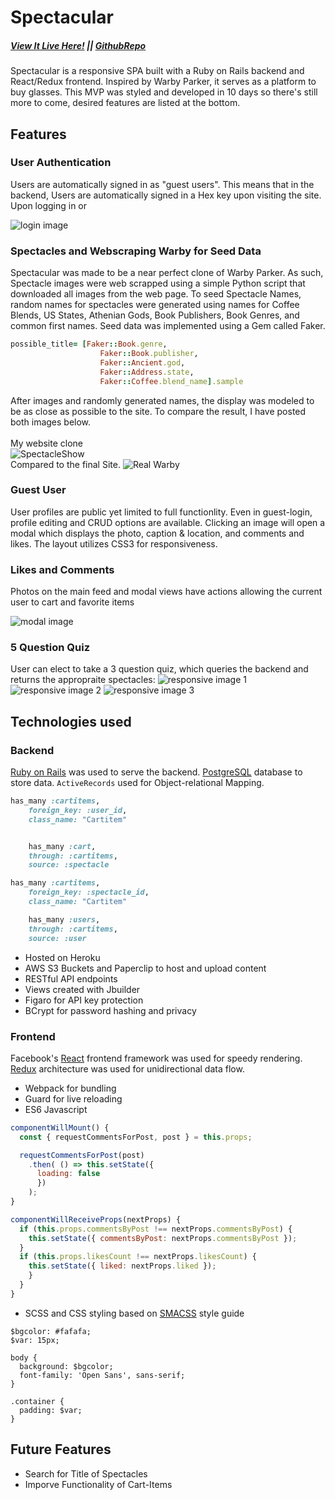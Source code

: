 # Spectacular
##### [View It Live Here!](https://specktacular.herokuapp.com/#/) || [GithubRepo](https://github.com/TheLastSultan/Spectacular) 


[heroku]: https://instacraam-production.herokuapp.com

Spectacular is a responsive SPA built with a Ruby on Rails backend and React/Redux frontend. Inspired by Warby Parker, it serves as a platform to buy glasses. This MVP was styled and developed in 10 days so there's still more to come, desired features are listed at the bottom.

## Features
### User Authentication

Users are automatically signed in as "guest users". This means that in the backend, Users are automatically signed in a Hex key upon visiting the site. Upon logging in or

![login image](docs/images/demo_login.gif)

### Spectacles and Webscraping Warby for Seed Data
Spectacular was made to be a near perfect clone of Warby Parker. As such, Spectacle images were web scrapped using a simple Python script that downloaded all images from the web page. To seed Spectacle Names, random names for spectacles were generated using names for Coffee Blends, US States, Athenian Gods, Book Publishers, Book Genres, and common first names. Seed data was implemented using a Gem called Faker. 

```Ruby
possible_title= [Faker::Book.genre,
                    Faker::Book.publisher, 
                    Faker::Ancient.god, 
                    Faker::Address.state,
                    Faker::Coffee.blend_name].sample
```


After images and randomly generated names, the display was modeled to be as close as possible to the site. To compare the result, I have posted both images below. </br>
</br>
My website clone
</br>
![SpectacleShow](https://storage.googleapis.com/spec-tacular/spectacular-choices.png)
</br>
Compared to the final Site. 
![Real Warby](https://storage.googleapis.com/spec-tacular/ActualWarbyParker.png)

### Guest User

User profiles are public yet limited to full functionlity. Even in guest-login, profile editing and CRUD options are available. Clicking an image will open a modal which displays the photo, caption & location, and comments and likes. The layout utilizes CSS3 for responsiveness.

### Likes and Comments

Photos on the main feed and modal views have actions allowing the current user to cart and favorite items

![modal image](docs/images/modal.png)

### 5 Question Quiz

User can elect to take a 3 question quiz, which queries the backend and returns the appropraite spectacles:
![responsive image 1](docs/images/mobile1.png) ![responsive image 2](docs/images/mobile2.png) ![responsive image 3](docs/images/mobile3.png)

## Technologies used
### Backend
[Ruby on Rails](http://rubyonrails.org/) was used to serve the backend. [PostgreSQL](https://postgresql.org/) database to store data.
`ActiveRecords` used for Object-relational Mapping.

```Ruby
has_many :cartitems,
    foreign_key: :user_id,
    class_name: "Cartitem"


    has_many :cart,
    through: :cartitems,
    source: :spectacle

has_many :cartitems,
    foreign_key: :spectacle_id,
    class_name: "Cartitem"

    has_many :users,
    through: :cartitems,
    source: :user

```

- Hosted on Heroku
- AWS S3 Buckets and Paperclip to host and upload content
- RESTful API endpoints
- Views created with Jbuilder
- Figaro for API key protection
- BCrypt for password hashing and privacy

### Frontend
Facebook's [React](https://facebook.github.io/react/) frontend framework was used for speedy rendering. [Redux](http://redux.js.org) architecture was used for unidirectional data flow.

- Webpack for bundling
- Guard for live reloading
- ES6 Javascript

```Javascript
componentWillMount() {
  const { requestCommentsForPost, post } = this.props;

  requestCommentsForPost(post)
    .then( () => this.setState({
      loading: false
      })
    );
}

componentWillReceiveProps(nextProps) {
  if (this.props.commentsByPost !== nextProps.commentsByPost) {
    this.setState({ commentsByPost: nextProps.commentsByPost });
  }
  if (this.props.likesCount !== nextProps.likesCount) {
    this.setState({ liked: nextProps.liked });
    }
  }
}
```
- SCSS and CSS styling based on [SMACSS](https://smacss.com/) style guide

```
$bgcolor: #fafafa;
$var: 15px;

body {
  background: $bgcolor;
  font-family: 'Open Sans', sans-serif;
}

.container {
  padding: $var;
}
```

## Future Features

- Search for Title of Spectacles
- Imporve Functionality of Cart-Items
